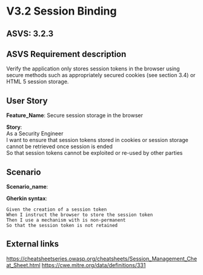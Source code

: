 # V3.2 Session Binding

## ASVS: 3.2.3

## ASVS Requirement description

Verify the application only stores session tokens in the browser using
secure methods such as appropriately secured cookies (see section
3.4) or HTML 5 session storage.

## User Story

**Feature_Name**: Secure session storage in the browser

**Story**:\
As a Security Engineer\
I want to ensure that session tokens stored in cookies or session storage
cannot be retrieved once session is ended\
So that session tokens cannot be exploited or re-used by other parties

## Scenario

**Scenario_name**: 

**Gherkin syntax**:

```gherkin
Given the creation of a session token
When I instruct the browser to store the session token
Then I use a mechanism with is non-permanent
So that the session token is not retained
```


## External links

https://cheatsheetseries.owasp.org/cheatsheets/Session_Management_Cheat_Sheet.html
<https://cwe.mitre.org/data/definitions/331>